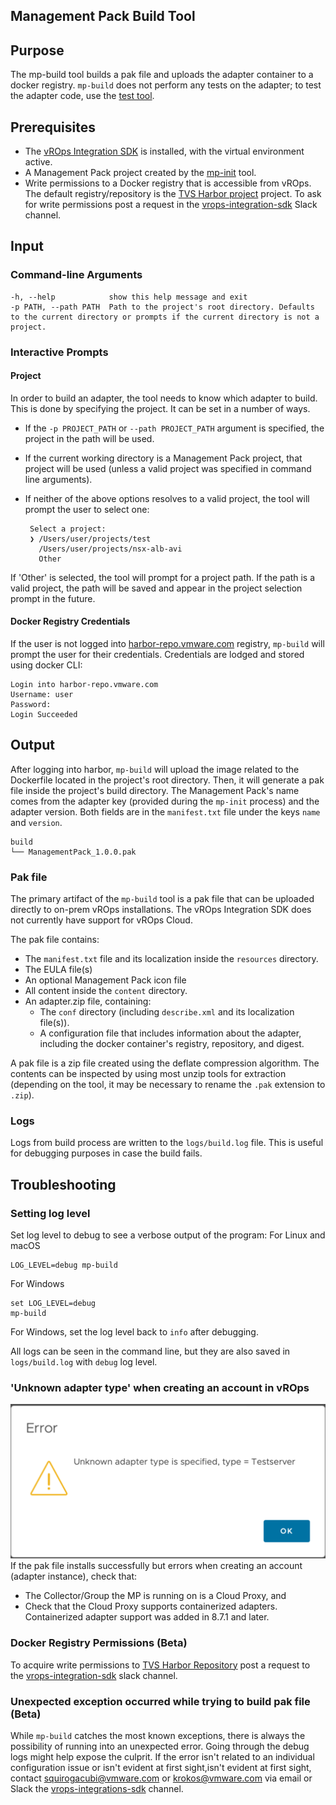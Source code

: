 Management Pack Build Tool
--------------------------

## Purpose

The mp-build tool builds a pak file and uploads the adapter container to a docker registry. `mp-build` does not perform
any tests on the adapter; to test the adapter code, use the [test tool](mp-test.md).

## Prerequisites
* The [vROps Integration SDK](../README.md#Installation) is installed, with the virtual environment active.
* A Management Pack project created by the [mp-init](mp-init.md) tool.
* Write permissions to a Docker registry that is accessible from vROps. The default registry/repository is the [TVS Harbor project](https://harbor-repo.vmware.com/harbor/projects/1067689/repositories) project. To ask for write permissions post a request in the [vrops-integration-sdk](https://vmware.slack.com/archives/C03KB8KF2VD) Slack channel.
## Input

### Command-line Arguments
```
-h, --help            show this help message and exit
-p PATH, --path PATH  Path to the project's root directory. Defaults to the current directory or prompts if the current directory is not a project.
```

### Interactive Prompts
#### Project
In order to build an adapter, the tool needs to know which adapter to build. This is done by specifying the project. It can be set in a number of ways. 
 
* If the `-p PROJECT_PATH` or `--path PROJECT_PATH` argument is specified, the project in the path will be used.
 
* If the current working directory is a Management Pack project, that project will be used (unless a valid project was specified in command line arguments).
 
* If neither of the above options resolves to a valid project, the tool will prompt the user to select one:
 
    ```
     Select a project:
     ❯ /Users/user/projects/test
       /Users/user/projects/nsx-alb-avi
       Other
     ```
 
If 'Other' is selected, the tool will prompt for a project path. If the path is a valid project, the path will be saved and appear in the project selection prompt in the future.

#### Docker Registry Credentials
If the user is not logged into  [harbor-repo.vmware.com](harbor-reop.vmware.com) registry, `mp-build` will prompt
the user for their credentials. Credentials are lodged and stored using docker CLI:

```shell
Login into harbor-repo.vmware.com
Username: user 
Password:  
Login Succeeded
```

##  Output
After logging into harbor, `mp-build` will upload the image related to the Dockerfile located in the project's root directory.
Then, it will generate a pak file inside the project's build directory. The Management Pack's name comes from the adapter
key (provided during the `mp-init` process) and the adapter version. Both fields are in the `manifest.txt` file under
the keys `name` and `version`.

```shell
build
└── ManagementPack_1.0.0.pak
```
### Pak file
The primary artifact of the `mp-build` tool is a pak file that can be uploaded directly to on-prem vROps installations. The vROps Integration SDK does not currently have support for vROps Cloud. 

The pak file contains: 
* The `manifest.txt` file and its localization inside the `resources` directory. 
* The EULA file(s)
* An optional Management Pack icon file
* All content inside the `content` directory.
* An adapter.zip file, containing:
  * The `conf` directory (including `describe.xml` and its localization file(s)).
  * A configuration file that includes information about the adapter, including the docker container's registry, repository, and digest. 

A pak file is a zip file created using the deflate compression algorithm. The contents can be inspected by using most unzip tools for extraction (depending on the tool, it may be necessary to rename the `.pak` extension to `.zip`).

### Logs
Logs from build process are written to the `logs/build.log` file. This is useful for debugging purposes in case the build fails.

## Troubleshooting
### Setting log level

Set log level to debug to see a verbose output of the program:
For Linux and macOS
```shell
LOG_LEVEL=debug mp-build
```
For Windows
```
set LOG_LEVEL=debug
mp-build
```
For Windows, set the log level back to `info` after debugging.

All logs can be seen in the command line, but they are also saved in  `logs/build.log` with `debug` log level.

### 'Unknown adapter type' when creating an account in vROps
!['Unknown Adapter Type' error message for a 'Testserver' adapter](unknown_adapter_type.png)
If the pak file installs successfully but errors when creating an account (adapter instance), check that:
* The Collector/Group the MP is running on is a Cloud Proxy, and
* Check that the Cloud Proxy supports containerized adapters. Containerized adapter support was added in 8.7.1 and later.

### Docker Registry Permissions (Beta)
To acquire write permissions to [TVS Harbor Repository](https://harbor-repo.vmware.com/harbor/projects/1067689/repositories)
post a request to the [vrops-integration-sdk](https://vmware.slack.com/archives/C03KB8KF2VD) slack channel.

### Unexpected exception occurred while trying to build pak file (Beta)
While `mp-build` catches the most known exceptions, there is always the possibility of running into an unexpected error. 
Going through the debug logs might help expose the culprit. If the error isn't related to an individual configuration 
issue or isn't evident at first sight,isn't evident at first sight, contact [squirogacubi@vmware.com](mailto:squirogacubi@vmware.com) or [krokos@vmware.com](mailto:krokos@vmware.com) via email or Slack the [vrops-integrations-sdk](https://vmware.slack.com/archives/C03KB8KF2VD) channel.
 
